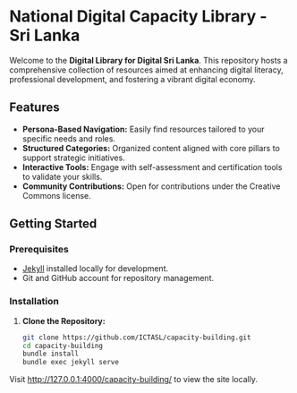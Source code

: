 # National Digital Capacity Library - Sri Lanka

Welcome to the **Digital Library for Digital Sri Lanka**. This repository hosts a comprehensive collection of resources aimed at enhancing digital literacy, professional development, and fostering a vibrant digital economy.

## Features

- **Persona-Based Navigation:** Easily find resources tailored to your specific needs and roles.
- **Structured Categories:** Organized content aligned with core pillars to support strategic initiatives.
- **Interactive Tools:** Engage with self-assessment and certification tools to validate your skills.
- **Community Contributions:** Open for contributions under the Creative Commons license.

## Getting Started

### Prerequisites

- [Jekyll](https://jekyllrb.com/docs/) installed locally for development.
- Git and GitHub account for repository management.

### Installation

1. **Clone the Repository:**

   ```bash
   git clone https://github.com/ICTASL/capacity-building.git
   cd capacity-building
   bundle install
   bundle exec jekyll serve

Visit http://127.0.0.1:4000/capacity-building/ to view the site locally.

